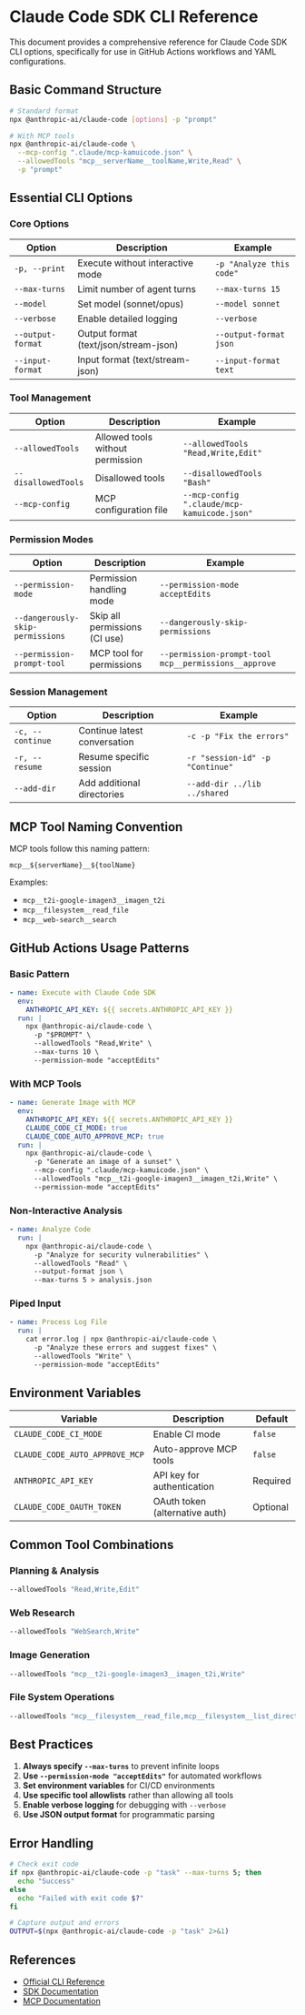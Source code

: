 # Claude Code SDK CLI Reference

This document provides a comprehensive reference for Claude Code SDK CLI options, specifically for use in GitHub Actions workflows and YAML configurations.

## Basic Command Structure

```bash
# Standard format
npx @anthropic-ai/claude-code [options] -p "prompt"

# With MCP tools
npx @anthropic-ai/claude-code \
  --mcp-config ".claude/mcp-kamuicode.json" \
  --allowedTools "mcp__serverName__toolName,Write,Read" \
  -p "prompt"
```

## Essential CLI Options

### Core Options

| Option | Description | Example |
|--------|-------------|---------|
| `-p, --print` | Execute without interactive mode | `-p "Analyze this code"` |
| `--max-turns` | Limit number of agent turns | `--max-turns 15` |
| `--model` | Set model (sonnet/opus) | `--model sonnet` |
| `--verbose` | Enable detailed logging | `--verbose` |
| `--output-format` | Output format (text/json/stream-json) | `--output-format json` |
| `--input-format` | Input format (text/stream-json) | `--input-format text` |

### Tool Management

| Option | Description | Example |
|--------|-------------|---------|
| `--allowedTools` | Allowed tools without permission | `--allowedTools "Read,Write,Edit"` |
| `--disallowedTools` | Disallowed tools | `--disallowedTools "Bash"` |
| `--mcp-config` | MCP configuration file | `--mcp-config ".claude/mcp-kamuicode.json"` |

### Permission Modes

| Option | Description | Example |
|--------|-------------|---------|
| `--permission-mode` | Permission handling mode | `--permission-mode acceptEdits` |
| `--dangerously-skip-permissions` | Skip all permissions (CI use) | `--dangerously-skip-permissions` |
| `--permission-prompt-tool` | MCP tool for permissions | `--permission-prompt-tool mcp__permissions__approve` |

### Session Management

| Option | Description | Example |
|--------|-------------|---------|
| `-c, --continue` | Continue latest conversation | `-c -p "Fix the errors"` |
| `-r, --resume` | Resume specific session | `-r "session-id" -p "Continue"` |
| `--add-dir` | Add additional directories | `--add-dir ../lib ../shared` |

## MCP Tool Naming Convention

MCP tools follow this naming pattern:
```
mcp__${serverName}__${toolName}
```

Examples:
- `mcp__t2i-google-imagen3__imagen_t2i`
- `mcp__filesystem__read_file`
- `mcp__web-search__search`

## GitHub Actions Usage Patterns

### Basic Pattern
```yaml
- name: Execute with Claude Code SDK
  env:
    ANTHROPIC_API_KEY: ${{ secrets.ANTHROPIC_API_KEY }}
  run: |
    npx @anthropic-ai/claude-code \
      -p "$PROMPT" \
      --allowedTools "Read,Write" \
      --max-turns 10 \
      --permission-mode "acceptEdits"
```

### With MCP Tools
```yaml
- name: Generate Image with MCP
  env:
    ANTHROPIC_API_KEY: ${{ secrets.ANTHROPIC_API_KEY }}
    CLAUDE_CODE_CI_MODE: true
    CLAUDE_CODE_AUTO_APPROVE_MCP: true
  run: |
    npx @anthropic-ai/claude-code \
      -p "Generate an image of a sunset" \
      --mcp-config ".claude/mcp-kamuicode.json" \
      --allowedTools "mcp__t2i-google-imagen3__imagen_t2i,Write" \
      --permission-mode "acceptEdits"
```

### Non-Interactive Analysis
```yaml
- name: Analyze Code
  run: |
    npx @anthropic-ai/claude-code \
      -p "Analyze for security vulnerabilities" \
      --allowedTools "Read" \
      --output-format json \
      --max-turns 5 > analysis.json
```

### Piped Input
```yaml
- name: Process Log File
  run: |
    cat error.log | npx @anthropic-ai/claude-code \
      -p "Analyze these errors and suggest fixes" \
      --allowedTools "Write" \
      --permission-mode "acceptEdits"
```

## Environment Variables

| Variable | Description | Default |
|----------|-------------|---------|
| `CLAUDE_CODE_CI_MODE` | Enable CI mode | `false` |
| `CLAUDE_CODE_AUTO_APPROVE_MCP` | Auto-approve MCP tools | `false` |
| `ANTHROPIC_API_KEY` | API key for authentication | Required |
| `CLAUDE_CODE_OAUTH_TOKEN` | OAuth token (alternative auth) | Optional |

## Common Tool Combinations

### Planning & Analysis
```bash
--allowedTools "Read,Write,Edit"
```

### Web Research
```bash
--allowedTools "WebSearch,Write"
```

### Image Generation
```bash
--allowedTools "mcp__t2i-google-imagen3__imagen_t2i,Write"
```

### File System Operations
```bash
--allowedTools "mcp__filesystem__read_file,mcp__filesystem__list_directory,Write"
```

## Best Practices

1. **Always specify `--max-turns`** to prevent infinite loops
2. **Use `--permission-mode "acceptEdits"`** for automated workflows
3. **Set environment variables** for CI/CD environments
4. **Use specific tool allowlists** rather than allowing all tools
5. **Enable verbose logging** for debugging with `--verbose`
6. **Use JSON output format** for programmatic parsing

## Error Handling

```bash
# Check exit code
if npx @anthropic-ai/claude-code -p "task" --max-turns 5; then
  echo "Success"
else
  echo "Failed with exit code $?"
fi

# Capture output and errors
OUTPUT=$(npx @anthropic-ai/claude-code -p "task" 2>&1)
```

## References

- [Official CLI Reference](https://docs.anthropic.com/ja/docs/claude-code/cli-reference)
- [SDK Documentation](https://docs.anthropic.com/ja/docs/claude-code/sdk)
- [MCP Documentation](https://docs.anthropic.com/ja/docs/claude-code/mcp)